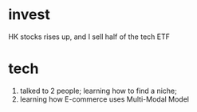 # invest
HK stocks rises up, and I sell half of the tech ETF

# tech
1. talked to 2 people; learning how to find a niche;
2. learning how E-commerce uses Multi-Modal Model

